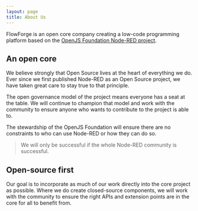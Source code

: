 ```yaml
---
layout: page
title: About Us
---
```


FlowForge is an open core company creating a low-code programming platform based on the [OpenJS Foundation Node-RED project](https://nodered.org).

## An open core

We believe strongly that Open Source lives at the heart of everything we do. Ever since we first published Node-RED as an Open Source project, we have taken great care to stay true to that principle.

The open governance model of the project means everyone has a seat at the table. We will continue to champion that model and work with the community to ensure anyone who wants to contribute to the project is able to.

The stewardship of the OpenJS Foundation will ensure there are no constraints to who can use Node-RED or how they can do so.

> We will only be successful if the whole Node-RED community is successful.

## Open-source first

Our goal is to incorporate as much of our work directly into the core project as possible. Where we do create closed-source components, we will work with the community to ensure the right APIs and extension points are in the core for all to benefit from.
